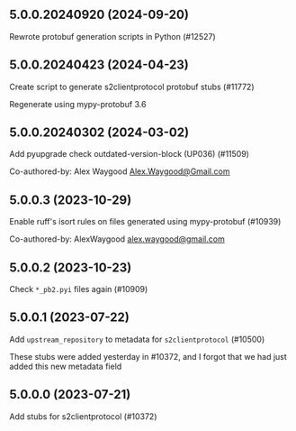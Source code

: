 ## 5.0.0.20240920 (2024-09-20)

Rewrote protobuf generation scripts in Python (#12527)

## 5.0.0.20240423 (2024-04-23)

Create script to generate s2clientprotocol protobuf stubs (#11772)

Regenerate using mypy-protobuf 3.6

## 5.0.0.20240302 (2024-03-02)

Add pyupgrade check outdated-version-block (UP036) (#11509)

Co-authored-by: Alex Waygood <Alex.Waygood@Gmail.com>

## 5.0.0.3 (2023-10-29)

Enable ruff's isort rules on files generated using mypy-protobuf (#10939)

Co-authored-by: AlexWaygood <alex.waygood@gmail.com>

## 5.0.0.2 (2023-10-23)

Check  `*_pb2.pyi` files again (#10909)

## 5.0.0.1 (2023-07-22)

Add `upstream_repository` to metadata for `s2clientprotocol` (#10500)

These stubs were added yesterday in #10372, and I forgot that we had just added this new metadata field

## 5.0.0.0 (2023-07-21)

Add stubs for s2clientprotocol (#10372)


